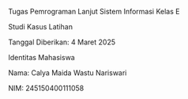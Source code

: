 Tugas Pemrograman Lanjut Sistem Informasi Kelas E

Studi Kasus Latihan

Tanggal Diberikan: 4 Maret 2025

Identitas Mahasiswa

Nama: Calya Maida Wastu Nariswari

NIM: 245150400111058
